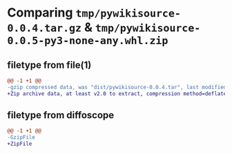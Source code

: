 # Comparing `tmp/pywikisource-0.0.4.tar.gz` & `tmp/pywikisource-0.0.5-py3-none-any.whl.zip`

## filetype from file(1)

```diff
@@ -1 +1 @@
-gzip compressed data, was "dist/pywikisource-0.0.4.tar", last modified: Fri Sep 10 13:20:17 2021, max compression
+Zip archive data, at least v2.0 to extract, compression method=deflate
```

## filetype from diffoscope

```diff
@@ -1 +1 @@
-GzipFile
+ZipFile
```

